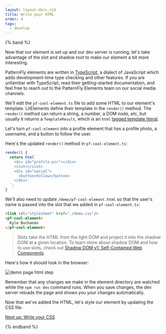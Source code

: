 ```yaml
---
layout: layout-docs.njk
title: Write your HTML
order: 4
tags:
  - develop
---
```


{% band %}

Now that our element is set up and our dev server is running, let's take 
advantage of the slot and shadow root to make our element a bit more 
interesting.

PatternFly elements are written in [TypeScript](https://typescriptlang.org), a 
dialect of JavaScript which adds development-time type checking and other 
features.
If you are unfamiliar with TypeScript, read their getting-started documentation, 
and feel free to reach out to the PatternFly Elements team on our social media 
channels.

We'll edit the `pf-cool-element.ts` file to add some HTML to our element's 
template. LitElements define their template in the `render()` method.
The `render()` method can return a string, a number, a DOM node, etc, but 
usually it returns a `TemplateResult`, which is an `html`
[tagged template 
literal](https://developer.mozilla.org/en-US/docs/Web/JavaScript/Reference/Template_literals#tagged_templates).

Let's turn `pf-cool-element` into a profile element that has a profile photo, a 
username, and a button to follow the user.

Here's the updated `render()` method in `pf-cool-element.ts`:

```ts
render() {
  return html`
    <div id="profile-pic"></div>
    <slot></slot>
    <div id="social">
      <button>Follow</button>
    </div>
  `;
}
```

We'll also need to update `/demo/pf-cool-element.html`
so that the user's name is passed into the slot that we added in `pf-cool-element.ts`:

```html
<link rel="stylesheet" href="./demo.css"/>
<pf-cool-element>
  Kyle Buchanan
</pf-cool-element>
```

> Slots take the HTML from the light DOM and project it into the shadow DOM at a 
> given location.
> To learn more about shadow DOM and how to use slots, check out [Shadow DOM v1: 
> Self-Contained Web 
> Components](https://developers.google.com/web/fundamentals/web-components/shadowdom).

Here's how it should look in the browser:

![demo page html step](/images/develop/develop-html.png)

Remember that any changes we make in the element directory are watched while the 
`npm run dev` command runs.
When you save changes, the dev server reloads the page and shows you your 
changes automatically.

Now that we've added the HTML, let's style our element by updating the CSS file.

<a class="cta" href="../css">Next up: Write your CSS</a>

{% endband %}